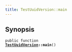 ```yaml
---
title: TestUuidVersion::main
---
```


## Synopsis

<code>public function <b><a href="TestUuidVersion">TestUuidVersion</a>::main</b>()</code>

